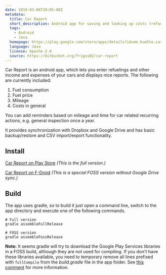 ```yaml
---
date: 2019-03-06T20:05:00Z
metadata:
  title: Car Report
  short_description: Android app for saving and looking up costs (refuelings, ...) of your car.
  tags:
    - Android
    - Java
  homepage: https://play.google.com/store/apps/details?id=me.kuehle.carreport
  language: Java
  license: Apache-2.0
  source: https://bitbucket.org/frigus02/car-report
---
```


Car Report is an android app, which lets you enter refuelings and other income and expenses of your
cars and displays nice reports. The following are currently included:

1. Fuel consumption
1. Fuel price
1. Mileage
1. Costs in general

You can add reminders based on mileage and time for car related recurring actions, e.g. general
inspection once a year.

It provides synchronization with Dropbox and Google Drive and has basic backup/restore and CSV
import/export functionality.

## Install

[Car Report on Play Store](https://play.google.com/store/apps/details?id=me.kuehle.carreport)
_(This is the full version.)_

[Car Report on F-Droid](https://f-droid.org/repository/browse/?fdid=me.kuehle.carreport)
_(This is a special FOSS version without Google Drive sync.)_

## Build

The app uses gradle, so to build it just open a command line, switch to the app directory and
execute one of the following commands.

```shell-session
# Full version
gradle assembleFullRelease

# FOSS version
gradle assembleFossRelease
```

**Note:** It seems gradle will try to download the Google Play Services libraries in a FOSS build,
although they are not used for compiling. If you don't have these libraries available, you need
to temporary remove all lines prefixed with `fullCompile` from the _build.gradle_ file in the
app folder. See [this comment](https://bitbucket.org/frigus02/car-report/issues/53/dependence-on-proprietary-components#comment-21959839)
for more information.
